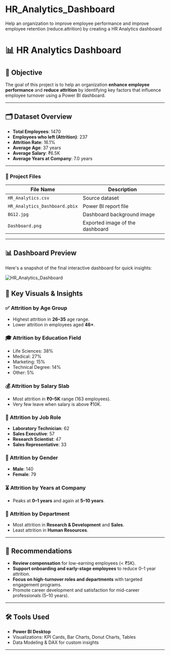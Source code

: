 # HR_Analytics_Dashboard
Help an organization to improve employee performance and improve employee retention (reduce.attrition) by creating a HR Analytics dashboard

# 📊 HR Analytics Dashboard

## 🎯 Objective
The goal of this project is to help an organization **enhance employee performance** and **reduce attrition** by identifying key factors that influence employee turnover using a Power BI dashboard.

---

## 🗂️ Dataset Overview

- **Total Employees**: 1470  
- **Employees who left (Attrition)**: 237  
- **Attrition Rate**: 16.1%  
- **Average Age**: 37 years  
- **Average Salary**: ₹6.5K  
- **Average Years at Company**: 7.0 years

---

### 📁 Project Files

| File Name                     | Description                            |
|------------------------------|-----------------------------------------|
| `HR_Analytics.csv`           | Source dataset                          |
| `HR_Analytics_Dashboard.pbix`| Power BI report file                    |
| `BG12.jpg`                   | Dashboard background image              |
| `Dashboard.png`              | Exported image of the dashboard         |

---

## 📊 Dashboard Preview

Here's a snapshot of the final interactive dashboard for quick insights:

![HR_Analytics_Dashboard](Store%20Analysis%20Dashboard.png)

## 📌 Key Visuals & Insights

### ✅ Attrition by Age Group
- Highest attrition in **26–35** age range.
- Lower attrition in employees aged **46+**.

### 🎓 Attrition by Education Field
- Life Sciences: 38%  
- Medical: 27%  
- Marketing: 15%  
- Technical Degree: 14%  
- Other: 5%

### 💰 Attrition by Salary Slab
- Most attrition in **₹0–5K** range (163 employees).
- Very few leave when salary is above ₹10K.

### 👔 Attrition by Job Role
- **Laboratory Technician**: 62  
- **Sales Executive**: 57  
- **Research Scientist**: 47  
- **Sales Representative**: 33

### 👥 Attrition by Gender
- **Male**: 140  
- **Female**: 79

### ⏳ Attrition by Years at Company
- Peaks at **0–1 years** and again at **5–10 years**.

### 🏢 Attrition by Department
- Most attrition in **Research & Development** and **Sales**.
- Least attrition in **Human Resources**.

---

## 🧠 Recommendations

- **Review compensation** for low-earning employees (< ₹5K).
- **Support onboarding and early-stage employees** to reduce 0–1 year attrition.
- **Focus on high-turnover roles and departments** with targeted engagement programs.
- Promote career development and satisfaction for mid-career professionals (5–10 years).

---

## 🛠️ Tools Used
- **Power BI Desktop**
- Visualizations: KPI Cards, Bar Charts, Donut Charts, Tables
- Data Modeling & DAX for custom insights

---
